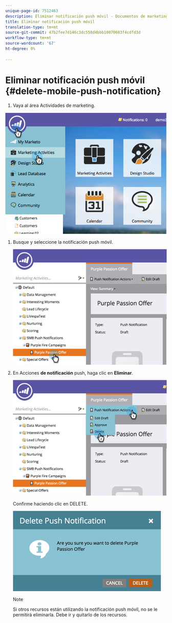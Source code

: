 ```yaml
---
unique-page-id: 7512463
description: Eliminar notificación push móvil - Documentos de marketing - Documentación del producto
title: Eliminar notificación push móvil
translation-type: tm+mt
source-git-commit: 47b2fee7d146c3dc558d4bbb10070683f4cdfd3d
workflow-type: tm+mt
source-wordcount: '67'
ht-degree: 0%

---
```



# Eliminar notificación push móvil {#delete-mobile-push-notification}

1. Vaya al área Actividades de marketing.

![](assets/image2015-4-22-18-3a42-3a36.png)

1. Busque y seleccione la notificación push móvil.

   ![](assets/image2015-4-22-18-3a43-3a21.png)

1. En Acciones **de notificación** push, haga clic en **Eliminar**.

   ![](assets/image2015-4-22-18-3a43-3a38.png)

   Confirme haciendo clic en DELETE.

   ![](assets/image2015-4-22-18-3a43-3a51.png)

   >[!NOTE]
   >
   >Si otros recursos están utilizando la notificación push móvil, no se le permitirá eliminarla. Debe ir y quitarlo de los recursos.

